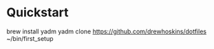# Quickstart 
brew install yadm
yadm clone https://github.com/drewhoskins/dotfiles
~/bin/first_setup
